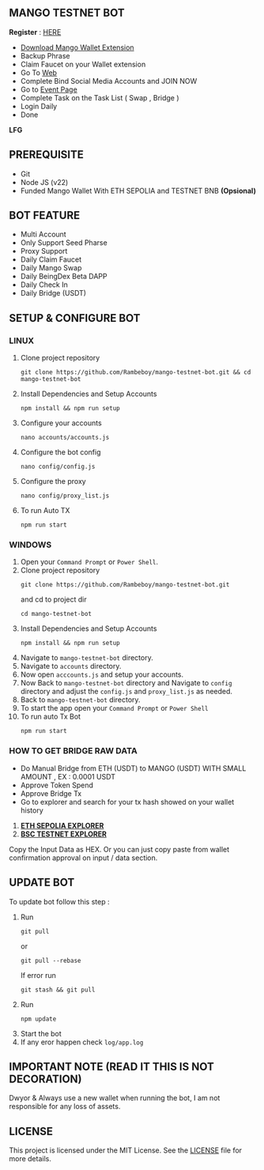 ## MANGO TESTNET BOT

**Register** : [HERE](https://task.testnet.mangonetwork.io/?invite=NBJutF)

- [Download Mango Wallet Extension](https://chromewebstore.google.com/detail/mango-wallet/jiiigigdinhhgjflhljdkcelcjfmplnd)
- Backup Phrase
- Claim Faucet on your Wallet extension
- Go To [Web](https://task.testnet.mangonetwork.io/?invite=NBJutF) 
- Complete Bind Social Media Accounts and JOIN NOW
- Go to [Event Page](https://task.testnet.mangonetwork.io/events)
- Complete Task on the Task List ( Swap , Bridge )
- Login Daily
- Done

**LFG**

## PREREQUISITE

- Git
- Node JS (v22)
- Funded Mango Wallet With ETH SEPOLIA and TESTNET BNB **(Opsional)**

 ## BOT FEATURE

- Multi Account 
- Only Support Seed Pharse
- Proxy Support
- Daily Claim Faucet
- Daily Mango Swap 
- Daily BeingDex Beta DAPP
- Daily Check In
- Daily Bridge (USDT)

## SETUP & CONFIGURE BOT

### LINUX

1. Clone project repository
   ```
   git clone https://github.com/Rambeboy/mango-testnet-bot.git && cd mango-testnet-bot
   ```
2. Install Dependencies and Setup Accounts
   ```
   npm install && npm run setup
   ```
3. Configure your accounts
   ```
   nano accounts/accounts.js
   ```
4. Configure the bot config
   ```
   nano config/config.js
   ```
6. Configure the proxy
    ```
   nano config/proxy_list.js
    ```
7. To run Auto TX
   ```
   npm run start
   ```
   
### WINDOWS

1. Open your `Command Prompt` or `Power Shell`.
2. Clone project repository
   ```
   git clone https://github.com/Rambeboy/mango-testnet-bot.git
   ```
   and cd to project dir
   ```
   cd mango-testnet-bot
   ```
3. Install Dependencies and Setup Accounts 
   ```
   npm install && npm run setup
   ```
5. Navigate to `mango-testnet-bot` directory. 
6. Navigate to `accounts` directory.
7. Now open `acccounts.js` and setup your accounts. 
8. Now Back to `mango-testnet-bot` directory and Navigate to `config` directory and adjust the `config.js` and `proxy_list.js` as needed.
9.  Back to `mango-testnet-bot` directory.
10. To start the app open your `Command Prompt` or `Power Shell`
11. To run auto Tx Bot
    ```
    npm run start
    ```

### HOW TO GET BRIDGE RAW DATA

- Do Manual Bridge from ETH (USDT) to MANGO (USDT) WITH SMALL AMOUNT , EX : 0.0001 USDT
- Approve Token Spend
- Approve Bridge Tx
- Go to explorer and search for your tx hash showed on your wallet history

1. [**ETH SEPOLIA EXPLORER**](https://sepolia.etherscan.io/)
2. [**BSC TESTNET EXPLORER**](https://testnet.bscscan.com/)

Copy the Input Data as HEX. Or you can just copy paste from wallet confirmation approval on input / data section.


## UPDATE BOT

To update bot follow this step :
1. Run
   ```
   git pull
   ```
   or
   ```
   git pull --rebase
   ```
   If error run
   ```
   git stash && git pull
   ```
2. Run
   ```
   npm update
   ```
3. Start the bot
4. If any eror happen check `log/app.log`


## IMPORTANT NOTE (READ IT THIS IS NOT DECORATION)

Dwyor & Always use a new wallet when running the bot, I am not responsible for any loss of assets.

## LICENSE

This project is licensed under the MIT License. See the [LICENSE](LICENSE) file for more details.
